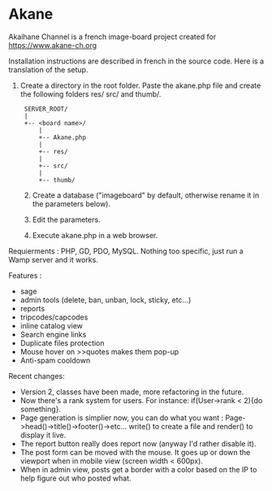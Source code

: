 # Akane
Akaihane Channel is a french image-board project created for https://www.akane-ch.org

Installation instructions are described in french in the source code. Here is a translation of the setup.

1) Create a directory in the root folder. Paste the akane.php file and create the following folders res/ src/ and thumb/.

        SERVER_ROOT/
        |
        +-- <board name>/
            |
            +-- Akane.php
            |
            +-- res/
            |
            +-- src/
            |
            +-- thumb/


    2) Create a database ("imageboard" by default, otherwise rename it in the parameters below).

    3) Edit the parameters.

    4) Execute akane.php in a web browser.

Requierments : PHP, GD, PDO, MySQL. Nothing too specific, just run a Wamp server and it works.

Features :
- sage
- admin tools (delete, ban, unban, lock, sticky, etc...)
- reports
- tripcodes/capcodes
- inline catalog view
- Search engine links
- Duplicate files protection
- Mouse hover on >>quotes makes them pop-up
- Anti-spam cooldown

Recent changes:
- Version 2, classes have been made, more refactoring in the future.
- Now there's a rank system for users. For instance: if(User->rank < 2){do something}.
- Page generation is simplier now, you can do what you want : Page->head()->title()->footer()->etc... write() to create a file and render() to display it live.
- The report button really does report now (anyway I'd rather disable it).
- The post form can be moved with the mouse. It goes up or down the viewport when in mobile view (screen width < 600px).
- When in admin view, posts get a border with a color based on the IP to help figure out who posted what.
